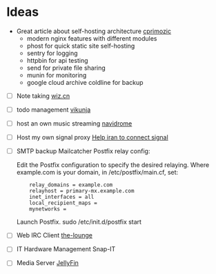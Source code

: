 # Ideas

- Great article about self-hosting architecture [cprimozic](https://cprimozic.net/blog/my-selfhosted-websites-architecture/)
  - modern nginx features with different modules
  - phost for quick static site self-hosting
  - sentry for logging
  - httpbin for api testing
  - send for private file sharing
  - munin for monitoring
  - google cloud archive coldline for backup
- [ ] Note taking [wiz.cn](https://www.wiz.cn)
- [ ] todo management [vikunja](https://vikunja.io/docs/)
- [ ] host an own music streaming [navidrome](https://www.navidrome.org/docs/installation/docker/)
- [ ] Host my own signal proxy
  [Help iran to connect signal](https://signal.org/blog/help-iran-reconnect/)
- [ ] SMTP backup Mailcatcher
  Postfix relay config:

  Edit the Postfix configuration to specify the desired relaying. Where example.com is your domain, in /etc/postfix/main.cf, set:

  ```
      relay_domains = example.com
      relayhost = primary-mx.example.com
      inet_interfaces = all
      local_recipient_maps =
      mynetworks =
  ```

  Launch Postfix. sudo /etc/init.d/postfix start
- [ ] Web IRC Client [the-lounge](https://github.com/thelounge/thelounge)
- [ ] IT Hardware Management Snap-IT
- [ ] Media Server [JellyFin](https://jellyfin.org)